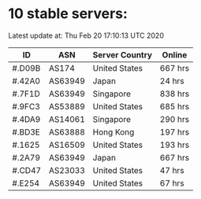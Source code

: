 # 10 stable servers:

Latest update at: Thu Feb 20 17:10:13 UTC 2020

| ID | ASN | Server Country | Online |
| -- | --- | -------------- | ------ |
| #.D09B | AS174 | United States | 667 hrs |
| #.42A0 | AS63949 | Japan | 24 hrs |
| #.7F1D | AS63949 | Singapore | 838 hrs |
| #.9FC3 | AS53889 | United States | 685 hrs |
| #.4DA9 | AS14061 | Singapore | 290 hrs |
| #.BD3E | AS63888 | Hong Kong | 197 hrs |
| #.1625 | AS16509 | United States | 193 hrs |
| #.2A79 | AS63949 | Japan | 667 hrs |
| #.CD47 | AS23033 | United States | 47 hrs |
| #.E254 | AS63949 | United States | 67 hrs |

